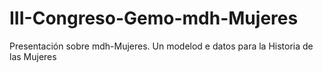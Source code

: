 # III-Congreso-Gemo-mdh-Mujeres
 Presentación sobre mdh-Mujeres. Un modelod e datos para la Historia de las Mujeres
